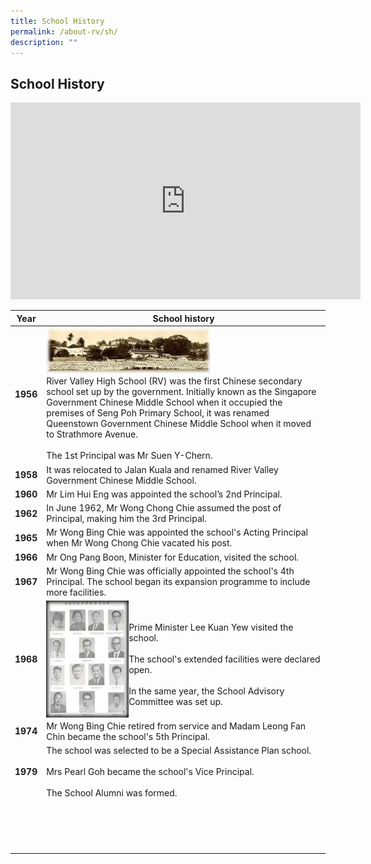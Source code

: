 ```yaml
---
title: School History
permalink: /about-rv/sh/
description: ""
---
```

## School History

<iframe width="560" height="315" src="https://www.youtube.com/embed/1qgJ7PFiRaY" title="RV65 ANNIVERSARY HERITAGE VIDEO" frameborder="0" allow="accelerometer; autoplay; clipboard-write; encrypted-media; gyroscope; picture-in-picture" allowfullscreen></iframe>

| Year | School history |
|:---:|---|
| **1956** | <img src="/images/tn1bmp2.jpg" style="width:60%"><br>River Valley High School (RV) was the first Chinese secondary school set up by the government. Initially known as the Singapore Government Chinese Middle School when it occupied the premises of Seng Poh Primary School, it was renamed Queenstown Government Chinese Middle School when it moved to Strathmore Avenue.<br><br>The 1st Principal was Mr Suen Y-Chern. |
| **1958** | It was relocated to Jalan Kuala and renamed River Valley Government Chinese Middle School. |
| **1960** | Mr Lim Hui Eng was appointed the school’s 2nd Principal. |
| **1962** | In June 1962, Mr Wong Chong Chie assumed the post of Principal, making him the 3rd Principal. |
| **1965** | Mr Wong Bing Chie was appointed the school's Acting Principal when Mr Wong Chong Chie vacated his post. |
| **1966** | Mr Ong Pang Boon, Minister for Education, visited the school. |
| **1967** | Mr Wong Bing Chie was officially appointed the school's 4th Principal. The school began its expansion programme to include more facilities. |
| **1968** | <img src="/images/tn4bmp2.jpg" align=left style="width:30%"> <br><br>Prime Minister Lee Kuan Yew visited the school.<br><br>The school's extended facilities were declared open.<br><br>  In the same year, the School Advisory Committee was set up. |
| **1974** | Mr Wong Bing Chie retired from service and Madam Leong Fan Chin became the school's 5th Principal. |
| **1979** | The school was selected to be a Special Assistance Plan school.<br><br>Mrs Pearl Goh became the school's Vice Principal.<br><br>The School Alumni was formed. |
|  |  |
|  |  |
|  |  |
|  |  |
|  |  |
|  |  |
|  |  |
|  |  |
|  |  |
|  |  |
|  |  |
|  |  |
|  |  |
|  |  |
|  |  |
|  |  |